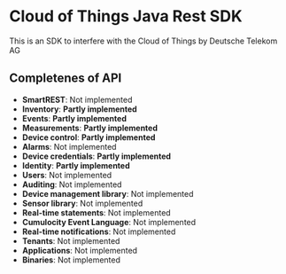 # Cloud of Things Java Rest SDK

This is an SDK to interfere with the Cloud of Things by Deutsche Telekom AG

## Completenes of API

* **SmartREST**: Not implemented
* **Inventory**: **Partly implemented**
* **Events**: **Partly implemented**
* **Measurements**: **Partly implemented**
* **Device control**: **Partly implemented**
* **Alarms**: Not implemented
* **Device credentials**: **Partly implemented**
* **Identity**: **Partly implemented**
* **Users**: Not implemented
* **Auditing**: Not implemented
* **Device management library**: Not implemented
* **Sensor library**: Not implemented
* **Real-time statements**: Not implemented
* **Cumulocity Event Language**: Not implemented
* **Real-time notifications**: Not implemented
* **Tenants**: Not implemented
* **Applications**: Not implemented
* **Binaries**: Not implemented